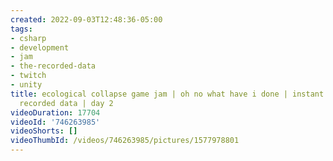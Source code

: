 ```yaml
---
created: 2022-09-03T12:48:36-05:00
tags:
- csharp
- development
- jam
- the-recorded-data
- twitch
- unity
title: ecological collapse game jam | oh no what have i done | instant regret | the
  recorded data | day 2
videoDuration: 17704
videoId: '746263985'
videoShorts: []
videoThumbId: /videos/746263985/pictures/1577978801
---
```

